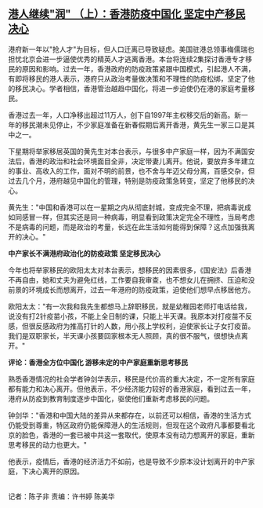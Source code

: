 <!--1674724676000-->
[港人继续"润" （上）：香港防疫中国化 坚定中产移民决心](https://www.rfa.org/mandarin/yataibaodao/gangtai/ec-01262023041734.html)
------

<p>港府新一年以"抢人才"为目标，但人口迁离已导致疑虑。美国驻港总领事梅儒瑞也担忧北京会进一步逼使优秀的精英人才逃离香港。本台将连续2集探讨香港专才移民的原因和影响。过去一年，香港政府的防疫政策紧跟中国模式，引起港人不满，有即将移民的港人表示，港府只从政治考量做决策和不理性的防疫松绑，坚定了他的移民决心。学者相信，香港管治越趋中国化，将进一步迫使仍在港的家庭考量移民。</p><p>香港过去一年，人口净移出超过11万人，创下自1997年主权移交后的新高。新一年的移民潮未见停止，不少家庭准备在新春假期后离开香港，黄先生一家三口是其中之一。</p><p>下星期将举家移居英国的黄先生对本台表示，与很多中产家庭一样，因为不满国安法后，香港的政治和社会环境面目全非，决定带妻儿离开。他说，要放弃多年建立的事业、高收入的工作，面对不明的前景，也不舍与年迈父母分离，百感交杂，但过去几个月，港府越见中国化的管理，特别是防疫政策急转变，坚定了他移民的决心。</p><p>黄先生："中国和香港可以在一星期之内从彻底封城，变成完全不理，把病毒说成如同感冒一样，但其实还是同一种病毒，明显看到政策决定完全不理性，当局考虑不是病毒的问题，而是政治的考量，长远在此生活如何能得到保障？这点加强我离开的决心。"</p><p><strong>中产家长不满港府政治化的防疫政策 坚定移民决心</strong></p><p>今年也将举家移民的欧阳太太对本台表示，想移民的因素很多，《国安法》后香港不再自由，她和丈夫为避免红线，工作要自我审查，也不想女儿在拥挤、压迫和没前景的环境成长而想离开，过去一年港府的防疫政策，迫使他们想早点移居他方。</p><p>欧阳太太："有一次我和我先生都想马上辞职移民，就是幼稚园老师打电话给我，说没有打2针疫苗小孩，不能上全日制的课，只能上半天课。我原本对打疫苗不反感，但很反感政府为推高打针的人数，用小孩上学权利，迫使家长让子女打疫苗。我们是双职家长，半天课小孩要回家根本无人照顾，真的很不服气，很想快点离开。"</p><p><strong>评论：香港全方位中国化 游移未定的中产家庭重新思考移民</strong></p><p>熟悉香港情况的社会学者钟剑华表示，移民是代价高的重大决定，不一定所有家庭都有能力和决心离开。但他表示，不少经济能力较好的香港家庭，看到过去一年，港府从防疫到教育制度逐步中国化，驱使他们重新考虑移民的问题。</p><p>钟剑华："香港和中国大陆的差异从来都存在，以前还可以相信，香港的生活方式仍能受到尊重，特区政府仍能保障港人的生活规则，但现在这个政府凡事都要看北京的脸色，香港的一套已被中共这一套取代，使原本没有动力想离开的家庭，重新思考移民的动力也更大。"</p><p>他表示，疫情后，香港的经济活力不如前，也是导致不少原本没计划离开的中产家庭，下决心离开的原因。</p><p><br/>记者：陈子非 责编：许书婷 陈美华</p><p></p><p></p><p></p>
